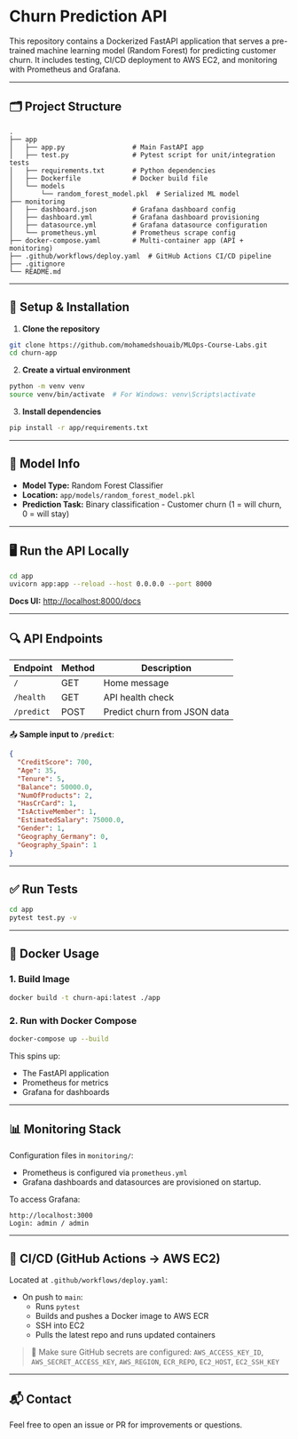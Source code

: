 # Churn Prediction API

This repository contains a Dockerized FastAPI application that serves a pre-trained machine learning model (Random Forest) for predicting customer churn. It includes testing, CI/CD deployment to AWS EC2, and monitoring with Prometheus and Grafana.

---

## 🗂️ Project Structure

```
.
├── app
│   ├── app.py                 # Main FastAPI app
│   ├── test.py                # Pytest script for unit/integration tests
│   ├── requirements.txt       # Python dependencies
│   ├── Dockerfile             # Docker build file
│   └── models
│       └── random_forest_model.pkl  # Serialized ML model
├── monitoring
│   ├── dashboard.json         # Grafana dashboard config
│   ├── dashboard.yml          # Grafana dashboard provisioning
│   ├── datasource.yml         # Grafana datasource configuration
│   └── prometheus.yml         # Prometheus scrape config
├── docker-compose.yaml        # Multi-container app (API + monitoring)
├── .github/workflows/deploy.yaml  # GitHub Actions CI/CD pipeline
├── .gitignore
└── README.md
```

---

## 🚀 Setup & Installation

1. **Clone the repository**
```bash
git clone https://github.com/mohamedshouaib/MLOps-Course-Labs.git
cd churn-app
```

2. **Create a virtual environment**
```bash
python -m venv venv
source venv/bin/activate  # For Windows: venv\Scripts\activate
```

3. **Install dependencies**
```bash
pip install -r app/requirements.txt
```

---

## 🧠 Model Info

* **Model Type:** Random Forest Classifier
* **Location:** `app/models/random_forest_model.pkl`
* **Prediction Task:** Binary classification - Customer churn (1 = will churn, 0 = will stay)

---

## 🖥️ Run the API Locally

```bash
cd app
uvicorn app:app --reload --host 0.0.0.0 --port 8000
```

**Docs UI:** [http://localhost:8000/docs](http://localhost:8000/docs)

---

## 🔍 API Endpoints

| Endpoint   | Method | Description                  |
| ---------- | ------ | ---------------------------- |
| `/`        | GET    | Home message                 |
| `/health`  | GET    | API health check             |
| `/predict` | POST   | Predict churn from JSON data |

📤 **Sample input to `/predict`**:
```json
{
  "CreditScore": 700,
  "Age": 35,
  "Tenure": 5,
  "Balance": 50000.0,
  "NumOfProducts": 2,
  "HasCrCard": 1,
  "IsActiveMember": 1,
  "EstimatedSalary": 75000.0,
  "Gender": 1,
  "Geography_Germany": 0,
  "Geography_Spain": 1
}
```

---

## ✅ Run Tests

```bash
cd app
pytest test.py -v
```

---

## 🐳 Docker Usage

### 1. Build Image
```bash
docker build -t churn-api:latest ./app
```

### 2. Run with Docker Compose
```bash
docker-compose up --build
```

This spins up:
* The FastAPI application
* Prometheus for metrics
* Grafana for dashboards

---

## 📊 Monitoring Stack

Configuration files in `monitoring/`:
* Prometheus is configured via `prometheus.yml`
* Grafana dashboards and datasources are provisioned on startup.

To access Grafana:
```
http://localhost:3000
Login: admin / admin
```

---

## 🚀 CI/CD (GitHub Actions → AWS EC2)

Located at `.github/workflows/deploy.yaml`:
* On push to `main`:
  * Runs `pytest`
  * Builds and pushes a Docker image to AWS ECR
  * SSH into EC2
  * Pulls the latest repo and runs updated containers

> 🔐 Make sure GitHub secrets are configured:
> `AWS_ACCESS_KEY_ID`, `AWS_SECRET_ACCESS_KEY`, `AWS_REGION`, `ECR_REPO`, `EC2_HOST`, `EC2_SSH_KEY`

---

## 📬 Contact

Feel free to open an issue or PR for improvements or questions.
